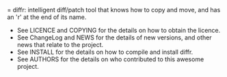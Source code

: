 = diffr: intelligent diff/patch tool that knows how to copy and move, and has an 'r' at the end of its name.

* See LICENCE and COPYING for the details on how to obtain the licence.
* See ChangeLog and NEWS for the details of new versions, and other news that relate to the project.
* See INSTALL for the details on how to compile and install diffr.
* See AUTHORS for the details on who contributed to this awesome project.
